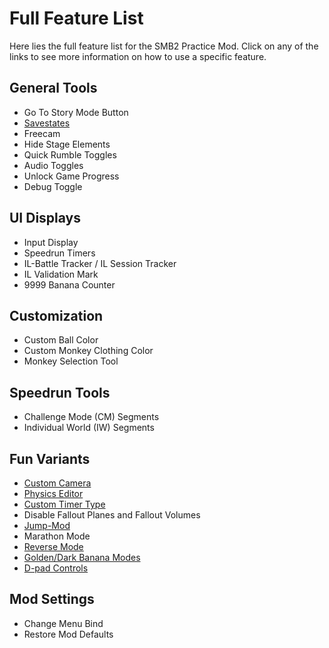# Full Feature List
Here lies the full feature list for the SMB2 Practice Mod. Click on any of the links to see more information on how to use a specific feature.

## General Tools
* Go To Story Mode Button
* [Savestates](features/tools/savestates.md)
* Freecam
* Hide Stage Elements
* Quick Rumble Toggles
* Audio Toggles
* Unlock Game Progress
* Debug Toggle

## UI Displays
* Input Display
* Speedrun Timers
* IL-Battle Tracker / IL Session Tracker
* IL Validation Mark
* 9999 Banana Counter

## Customization
* Custom Ball Color
* Custom Monkey Clothing Color
* Monkey Selection Tool

## Speedrun Tools
* Challenge Mode (CM) Segments
* Individual World (IW) Segments

## Fun Variants
* [Custom Camera](features/variants/camera.md)
* [Physics Editor](features/variants/physics.md)
* [Custom Timer Type](features/variants/timer.md)
* Disable Fallout Planes and Fallout Volumes
* [Jump-Mod](features/variants/jump-mod.md)
* Marathon Mode
* [Reverse Mode](features/variants/stage-edits.md)
* [Golden/Dark Banana Modes](features/variants/stage-edits.md)
* [D-pad Controls](features/variants/dpad-controls.md)

## Mod Settings
* Change Menu Bind
* Restore Mod Defaults